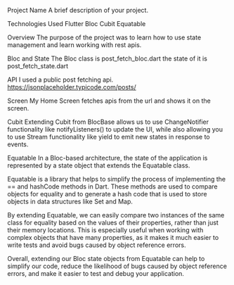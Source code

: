 Project Name
A brief description of your project.

Technologies Used
Flutter
Bloc
Cubit
Equatable


Overview
The purpose of the project was to learn how to use state management and learn working with rest apis.

Bloc and State
The Bloc class is post_fetch_bloc.dart
the state of it is post_fetch_state.dart

API
I used a public post fetching api.
https://jsonplaceholder.typicode.com/posts/

Screen
My Home Screen fetches apis from the url and shows it on the screen.

Cubit
Extending Cubit from BlocBase allows us to use ChangeNotifier functionality like notifyListeners() to
update the UI, while also allowing you to use Stream functionality like yield to emit new states
 in response to events.

Equatable
In a Bloc-based architecture, the state of the application is represented by a state object that extends the Equatable class.

Equatable is a library that helps to simplify the process of implementing the == and hashCode methods in Dart. These methods are used to compare objects for equality and to generate a hash code that is used to store objects in data structures like Set and Map.

By extending Equatable, we can easily compare two instances of the same class for equality based on the values of their properties, rather than just their memory locations.
This is especially useful when working with complex objects that have many properties, as it makes it much easier to write tests and avoid bugs caused by object reference errors.

Overall, extending our Bloc state objects from Equatable can help to simplify our code, reduce the likelihood of bugs caused by object reference errors, and make it easier to test and debug your application.







